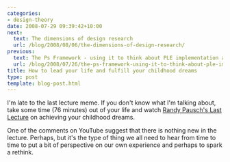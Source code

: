 ```yaml
---
categories:
- design-theory
date: 2008-07-29 09:39:42+10:00
next:
  text: The dimensions of design research
  url: /blog/2008/08/06/the-dimensions-of-design-research/
previous:
  text: The Ps Framework - using it to think about PLE implementation at CQU
  url: /blog/2008/07/26/the-ps-framework-using-it-to-think-about-ple-implementation-at-cqu/
title: How to lead your life and fulfill your childhood dreams
type: post
template: blog-post.html
---
```

I'm late to the last lecture meme. If you don't know what I'm talking about, take some time (76 minutes) out of your life and watch [Randy Pausch's Last Lecture](http://www.cmu.edu/randyslecture/) on achieving your childhood dreams.

One of the comments on YouTube suggest that there is nothing new in the lecture. Perhaps, but it's the type of thing we all need to hear from time to time to put a bit of perspective on our own experience and perhaps to spark a rethink.